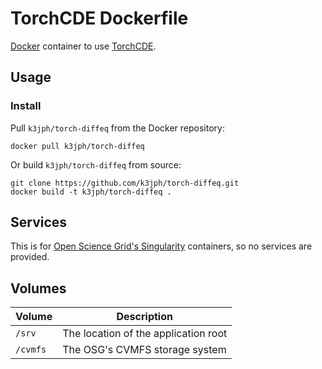 # TorchCDE Dockerfile

[Docker](http://docker.com) container to use [TorchCDE](https://github.com/patrick-kidger/torchcde).

## Usage

### Install

Pull `k3jph/torch-diffeq` from the Docker repository:

    docker pull k3jph/torch-diffeq

Or build `k3jph/torch-diffeq` from source:

    git clone https://github.com/k3jph/torch-diffeq.git
    docker build -t k3jph/torch-diffeq .

## Services

This is for [Open Science Grid's Singularity](https://support.opensciencegrid.org/support/solutions/articles/12000024676-docker-and-singularity-containers) containers, so no services
are provided.


## Volumes

Volume          | Description
----------------|-------------
`/srv`          | The location of the application root
`/cvmfs`        | The OSG's CVMFS storage system